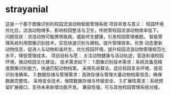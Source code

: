 # strayanial
这是一个基于图像识别的校园流浪动物智能管理系统
项目背景与意义：
校园环境优化后，流浪动物增多，影响校园整洁与卫生，传统管校园流浪动物效率低下。
问题现状：流浪动物可能携带疾病，威胁师生健康，引发校园管理难题。
智能管理系统利用图像识别技术，实现快速识别与建档，提升管理效率。优势
动态更新动物信息，促进人与动物和谐共生，优化校园环境。提升校园流浪动物管理规范化水平，降低管理成本。
项目目标与愿：
关注动物健康与活动轨迹，营造和谐校园环境，推动校园文化建设。
技术需求如下：
1.图像识别技术需求：系统具备高精度图像识别能力，快速匹配动物档案。
采用先进算法，适应校园复杂环境，提高识别准确率。
2.数据存储与管理需求：高效存储与管理大量动物档案信息，确保数据完整性。
采用安全技术，保障数据存储与传输安全。
3.扩展性需求：系统预留扩展接口，支持未来新增功能开发。
兼容性强，可与其他校园管理系统对接。